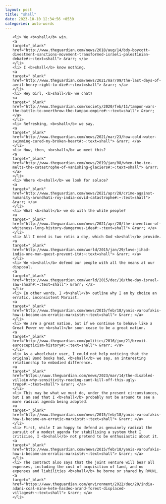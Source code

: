 ```yaml
---
layout: post
title: "shall"
date: 2023-10-10 12:34:56 +0530
categories: auto-words
---
```

<ol>

    <li> We <b>shall</b> win.
    <a 
    target="_blank" 
    href="http://www.theguardian.com/news/2018/aug/14/bds-boycott-divestment-sanctions-movement-transformed-israeli-palestinian-debate#:~:text=shall"> &rarr; </a>
    </li>
    <li> I <b>shall</b> know nothing.
    <a 
    target="_blank" 
    href="http://www.theguardian.com/news/2021/mar/09/the-last-days-of-avril-henry-right-to-die#:~:text=shall"> &rarr; </a>
    </li>
    <li> Hey Girl, <b>shall</b> we chat?
    <a 
    target="_blank" 
    href="http://www.theguardian.com/society/2020/feb/11/tampon-wars-the-battle-to-overthrow-the-tampax-empire#:~:text=shall"> &rarr; </a>
    </li>
    <li> Refreshing, <b>shall</b> we say.
    <a 
    target="_blank" 
    href="http://www.theguardian.com/news/2021/mar/23/how-cold-water-swimming-cured-my-broken-heart#:~:text=shall"> &rarr; </a>
    </li>
    <li> How, then, <b>shall</b> we meet this?
    <a 
    target="_blank" 
    href="http://www.theguardian.com/news/2019/jan/08/when-the-ice-melts-the-catastrophe-of-vanishing-glaciers#:~:text=shall"> &rarr; </a>
    </li>
    <li> Where <b>shall</b> we look for solace?
    <a 
    target="_blank" 
    href="http://www.theguardian.com/news/2021/apr/28/crime-against-humanity-arundhati-roy-india-covid-catastrophe#:~:text=shall"> &rarr; </a>
    </li>
    <li> What <b>shall</b> we do with the white people?
    <a 
    target="_blank" 
    href="http://www.theguardian.com/news/2021/apr/20/the-invention-of-whiteness-long-history-dangerous-idea#:~:text=shall"> &rarr; </a>
    </li>
    <li> All I need is two rotis a day, which God <b>shall</b> provide.
    <a 
    target="_blank" 
    href="http://www.theguardian.com/world/2015/jan/29/love-jihad-india-one-man-quest-prevent-it#:~:text=shall"> &rarr; </a>
    </li>
    <li> We <b>shall</b> defend our people with all the means at our disposal.
    <a 
    target="_blank" 
    href="http://www.theguardian.com/world/2015/dec/10/the-day-israel-saw-shoah#:~:text=shall"> &rarr; </a>
    </li>
    <li> In other words, I <b>shall</b> outline why I am by choice an erratic, inconsistent Marxist.
    <a 
    target="_blank" 
    href="http://www.theguardian.com/news/2015/feb/18/yanis-varoufakis-how-i-became-an-erratic-marxist#:~:text=shall"> &rarr; </a>
    </li>
    <li> We are a great nation, but if we continue to behave like a Great Power we <b>shall</b> soon cease to be a great nation.
    <a 
    target="_blank" 
    href="http://www.theguardian.com/politics/2016/jun/21/brexit-euroscepticism-history#:~:text=shall"> &rarr; </a>
    </li>
    <li> As a wheelchair user, I could not help noticing that the original Bond books had, <b>shall</b> we say, an interesting relationship to embodied difference.
    <a 
    target="_blank" 
    href="https://www.theguardian.com/news/2023/mar/14/the-disabled-villain-why-sensitivity-reading-cant-kill-off-this-ugly-trope#:~:text=shall"> &rarr; </a>
    </li>
    <li> This may be what we must do, under the present circumstances, but I am sad that I <b>shall</b> probably not be around to see a more radical agenda being adopted.
    <a 
    target="_blank" 
    href="http://www.theguardian.com/news/2015/feb/18/yanis-varoufakis-how-i-became-an-erratic-marxist#:~:text=shall"> &rarr; </a>
    </li>
    <li> First, while I am happy to defend as genuinely radical the pursuit of a modest agenda for stabilising a system that I criticise, I <b>shall</b> not pretend to be enthusiastic about it.
    <a 
    target="_blank" 
    href="http://www.theguardian.com/news/2015/feb/18/yanis-varoufakis-how-i-became-an-erratic-marxist#:~:text=shall"> &rarr; </a>
    </li>
    <li> The contract also says that the joint venture will bear all expenses, including the cost of acquisition of land, and no expenses and liabilities <b>shall</b> be borne or shared by RVUNL.
    <a 
    target="_blank" 
    href="https://www.theguardian.com/environment/2022/dec/20/india-adani-coal-mine-kete-hasdeo-arand-forest-displaced-villages#:~:text=shall"> &rarr; </a>
    </li>